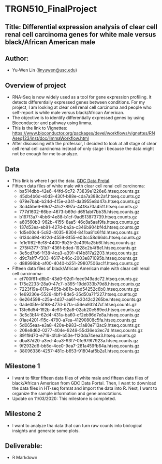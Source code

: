 # TRGN510_FinalProject

## Title: Differential expression analysis of clear cell renal cell carcinoma genes for white male versus black/African American male

## Author:
- Yu-Wen Lin (linyuwen@usc.edu)

## Overview of project
- RNA-Seq is now widely used as a tool for gene expression profiling. It detects differentially expressed genes between conditions. For my project, I am looking at clear cell renal cell carcinoma and people who self-report is while male versus black/African American.
- The objective is to identify differentially expressed genes by using Bioconductor and pathway using limma.
- This is the link to Vignettes: https://www.bioconductor.org/packages/devel/workflows/vignettes/RNAseq123/inst/doc/limmaWorkflow.html
- After discussing with the professor, I decided to look at all stage of clear cell renal cell carcinoma instead of only stage i because the data might not be enough for me to analyze.

## Data
- This link is where I got the data. [GDC Data Protal](https://portal.gdc.cancer.gov). 
- Fifteen data files of white male with clear cell renal cell carcinoma:
  - ba514dbb-42e6-44fd-9c72-73839e1226e6.htseq.counts.gz
  - 45db4b6d-e0d3-430f-b88e-cda7a388c2af.htseq.counts.gz
  - 679e7bab-b24d-415e-a341-da3955e8d47a.htseq.counts.gz
  - 3cd45be6-69d7-41c2-897a-44f8a70a451f.htseq.counts.gz
  - 777d1602-66be-4673-b69d-d651abf7bb35.htseq.counts.gz
  - b197f3a7-4bb6-4e88-b1cf-9ad513873739.htseq.counts.gz
  - a60560b3-962b-4155-8aa5-46c8a5aaf9fa.htseq.counts.gz
  - 137d53ea-eb81-427d-ba2a-c346b904bf4d.htseq.counts.gz
  - 1d5e00c4-5c82-4035-8304-841ba81c61fd.htseq.counts.gz
  - 6134c694-922d-4559-8f55-e03cc58d66dc.htseq.counts.gz
  - fe1e1f62-8e18-4400-9b25-2c439fa25b6f.htseq.counts.gz
  - 275f4377-31b7-436f-bded-1928c2b4f8e1.htseq.counts.gz
  - 3e5cd7b6-1f38-4ca3-a391-414b817a2203.htseq.counts.gz
  - d9c7a1f7-f303-4617-b46c-2003e871095b.htseq.counts.gz
  - d88996bb-af00-4040-b251-29807506ac1f.htseq.counts.gz
- Fifteen data files of black/African American male with clear cell renal cell carcinoma:
  - ef700f61-d8b0-43d0-92d1-feec949adc72.htseq.counts.gz
  - 175e2233-28a0-47c7-b395-19dd033b79d8.htseq.counts.gz
  - 7223f19a-017e-465b-b81b-bed54252c6b0.htseq.counts.gz
  - 1e69236e-5526-4bf1-8de5-35d50a71f227.htseq.counts.gz
  - 6e264598-c25a-4d37-aa61-e3042c2265be.htseq.counts.gz
  - 0ade05fe-5f98-477d-b7fa-c56ea93247cf.htseq.counts.gz
  - 13fe6d54-192b-4e93-92a8-02ab20e589ed.htseq.counts.gz
  - 3c5c3b14-62d4-431a-ba60-cf2eb96d7e8a.htseq.counts.gz
  - 01ae4201-f15c-4790-a7ea-41290808c5fa.htseq.counts.gz
  - 5d065eaa-e3a8-420e-b983-c1a80e713ac9.htseq.counts.gz
  - 208e8d62-0277-404e-9246-55d36eb3ec7d.htseq.counts.gz
  - 891f9d70-e716-4fc9-b53e-f120da74eea3.htseq.counts.gz
  - dba87d20-a3ed-4ca3-93f7-0fe979f7923a.htseq.counts.gz
  - 9f2932d6-bb5c-4ce0-9ea7-281a459fb64a.htseq.counts.gz
  - 38096336-4257-481c-b653-91804af5b2a1.htseq.counts.gz

## Milestone 1
- I want to filter fifteen data files of white male and fifteen data files of black/African American from GDC Data Portal. Then, I want to download the data files in HT-seq format and import the data into R. Next, I want to organize the sample information and gene annotations.
- Update on 11/03/2020: This milestone is completed.

## Milestone 2
- I want to analyze tha data that can turn raw counts into biological insights and generate some plots.

## Deliverable:
- R Markdown
